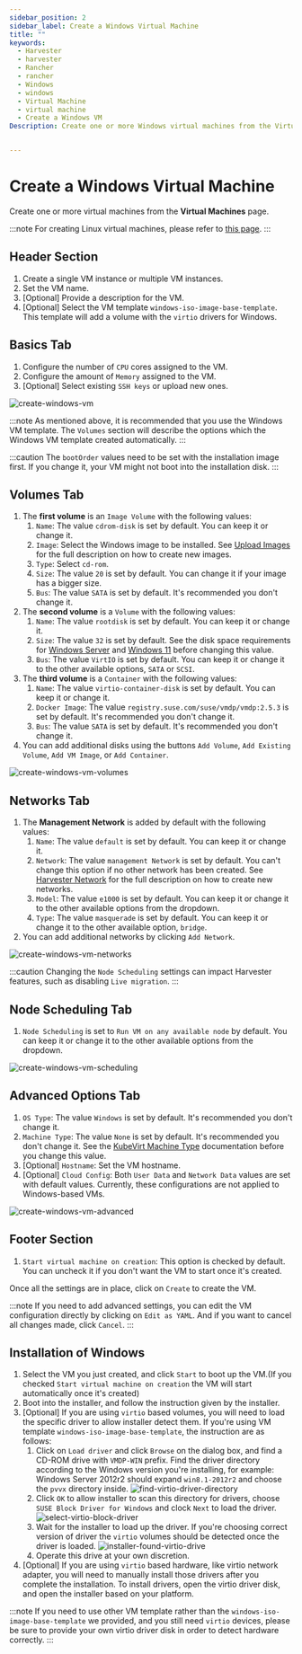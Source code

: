```yaml
---
sidebar_position: 2
sidebar_label: Create a Windows Virtual Machine
title: ""
keywords:
  - Harvester
  - harvester
  - Rancher
  - rancher
  - Windows
  - windows
  - Virtual Machine
  - virtual machine
  - Create a Windows VM
Description: Create one or more Windows virtual machines from the Virtual Machines page.


---
```


# Create a Windows Virtual Machine

Create one or more virtual machines from the **Virtual Machines** page.

:::note
For creating Linux virtual machines, please refer to [this page](./create-vm.md).
:::

## Header Section

1. Create a single VM instance or multiple VM instances.
1. Set the VM name.
1. [Optional] Provide a description for the VM.
1. [Optional] Select the VM template `windows-iso-image-base-template`. This template will add a volume with the `virtio` drivers for Windows.

## Basics Tab

1. Configure the number of `CPU` cores assigned to the VM.
1. Configure the amount of `Memory` assigned to the VM.
1. [Optional] Select existing `SSH keys` or upload new ones.

![create-windows-vm](assets/create-windows-vm.png)

:::note
As mentioned above, it is recommended that you use the Windows VM template. The `Volumes` section will describe the options which the Windows VM template created automatically.
:::

:::caution
The `bootOrder` values need to be set with the installation image first. If you change it, your VM might not boot into the installation disk.
:::

## Volumes Tab

1. The **first volume** is an `Image Volume` with the following values: 
    1. `Name`: The value `cdrom-disk` is set by default. You can keep it or change it.
    2. `Image`: Select the Windows image to be installed. See [Upload Images](../upload-image/) for the full description on how to create new images.
    3. `Type`: Select `cd-rom`.
    4. `Size`: The value `20` is set by default. You can change it if your image has a bigger size.
    5. `Bus`: The value `SATA` is set by default. It's recommended you don't change it.
2. The **second volume** is a `Volume` with the following values:
    1.  `Name`: The value `rootdisk` is set by default. You can keep it or change it.
    2.  `Size`: The value `32` is set by default. See the disk space requirements for [Windows Server](https://docs.microsoft.com/en-us/windows-server/get-started/hardware-requirements#storage-controller-and-disk-space-requirements) and [Windows 11](https://docs.microsoft.com/en-us/windows/whats-new/windows-11-requirements#hardware-requirements) before changing this value.
    3.  `Bus`: The value `VirtIO` is set by default. You can keep it or change it to the other available options, `SATA` or `SCSI`.
3. The **third volume** is a `Container` with the following values:
    1. `Name`: The value `virtio-container-disk` is set by default. You can keep it or change it.
    2. `Docker Image`: The value `registry.suse.com/suse/vmdp/vmdp:2.5.3` is set by default. It's recommended you don't change it.
    3. `Bus`: The value `SATA` is set by default. It's recommended you don't change it.
4. You can add additional disks using the buttons `Add Volume`, `Add Existing Volume`, `Add VM Image`, or `Add Container`.

![create-windows-vm-volumes](assets/create-windows-vm-volumes.png)

## Networks Tab

1. The **Management Network** is added by default with the following values: 
    1. `Name`:  The value `default` is set by default. You can keep it or change it.
    2. `Network`: The value `management Network` is set by default. You can't change this option if no other network has been created. See [Harvester Network](../networking/harvester-network) for the full description on how to create new networks.
    3. `Model`: The value `e1000` is set by default. You can keep it or change it to the other available options from the dropdown.
    4. `Type`: The value `masquerade` is set by default. You can keep it or change it to the other available option, `bridge`.
2. You can add additional networks by clicking  `Add Network`.

![create-windows-vm-networks](assets/create-windows-vm-networks.png)

:::caution
Changing the `Node Scheduling` settings can impact Harvester features, such as disabling `Live migration`.
:::

## Node Scheduling Tab

1. `Node Scheduling` is set to `Run VM on any available node` by default. You can keep it or change it to the other available options from the dropdown.

![create-windows-vm-scheduling](assets/create-windows-vm-scheduling.png)

## Advanced Options Tab

1. `OS Type`: The value `Windows` is set by default. It's recommended you don't change it.
2. `Machine Type`: The value `None` is set by default. It's recommended you don't change it. See the [KubeVirt Machine Type](https://kubevirt.io/user-guide/virtual_machines/virtual_hardware/#machine-type) documentation before you change this value.
3. [Optional] `Hostname`: Set the VM hostname.
4. [Optional] `Cloud Config`: Both `User Data` and `Network Data` values are set with default values. Currently, these configurations are not applied to Windows-based VMs.

![create-windows-vm-advanced](assets/create-windows-vm-advanced.png)

## Footer Section

1. `Start virtual machine on creation`: This option is checked by default. You can uncheck it if you don't want the VM to start once it's created.

Once all the settings are in place, click on `Create` to create the VM.

:::note
If you need to add advanced settings, you can edit the VM configuration directly by clicking on `Edit as YAML`.
And if you want to cancel all changes made, click `Cancel`.
:::

## Installation of Windows

1. Select the VM you just created, and click `Start` to boot up the VM.(If you checked `Start virtual machine on creation` the VM will start automatically once it's created)
2. Boot into the installer, and follow the instruction given by the installer.
3. [Optional] If you are using `virtio` based volumes, you will need to load the specific driver to allow installer detect them. If you're using VM template `windows-iso-image-base-template`, the instruction are as follows:
    1. Click on `Load driver` and click `Browse` on the dialog box, and find a CD-ROM drive with `VMDP-WIN` prefix. Find the driver directory according to the Windows version you're installing, for example: Windows Server 2012r2 should expand `win8.1-2012r2` and choose the `pvvx` directory inside.
    ![find-virtio-driver-directory](assets/find-virtio-driver-directory.png)
    2. Click `OK` to allow installer to scan this directory for drivers, choose `SUSE Block Driver for Windows` and clock `Next` to load the driver.
    ![select-virtio-block-driver](assets/select-virtio-block-driver.png)
    1. Wait for the installer to load up the driver. If you're choosing correct version of driver the `virtio` volumes should be detected once the driver is loaded.
    ![installer-found-virtio-drive](assets/installer-found-virtio-drive.png)
    1. Operate this drive at your own discretion.
4. [Optional] If you are using `virtio` based hardware, like virtio network adapter, you will need to manually install those drivers after you complete the installation. To install drivers, open the virtio driver disk, and open the installer based on your platform.

:::note
If you need to use other VM template rather than the `windows-iso-image-base-template` we provided, and you still need `virtio` devices, please be sure to provide your own virtio driver disk in order to detect hardware correctly.
:::